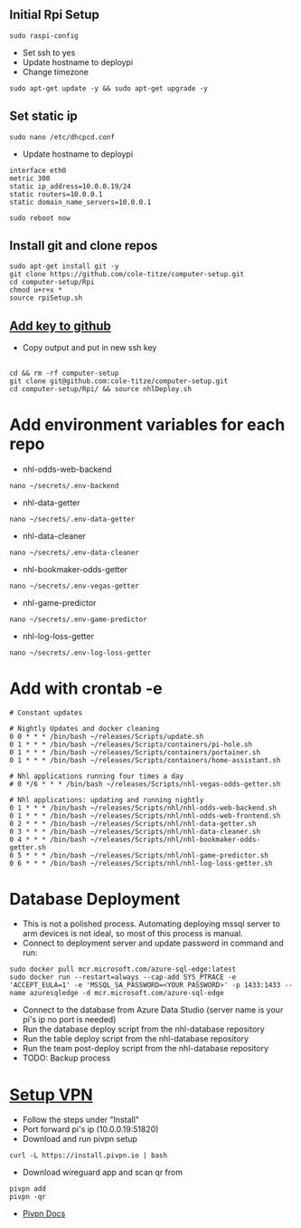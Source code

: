 ## Initial Rpi Setup

```
sudo raspi-config
```

- Set ssh to yes
- Update hostname to deploypi
- Change timezone

```
sudo apt-get update -y && sudo apt-get upgrade -y
```

## Set static ip

```
sudo nano /etc/dhcpcd.conf
```

- Update hostname to deploypi

```
interface eth0
metric 300
static ip_address=10.0.0.19/24
static routers=10.0.0.1
static domain_name_servers=10.0.0.1
```

```
sudo reboot now
```

## Install git and clone repos

```
sudo apt-get install git -y
git clone https://github.com/cole-titze/computer-setup.git
cd computer-setup/Rpi
chmod u+r+x *
source rpiSetup.sh
```

## [Add key to github](https://docs.github.com/en/github/authenticating-to-github/adding-a-new-ssh-key-to-your-github-account)

- Copy output and put in new ssh key

##

```
cd && rm -rf computer-setup
git clone git@github.com:cole-titze/computer-setup.git
cd computer-setup/Rpi/ && source nhlDeploy.sh
```

# Add environment variables for each repo

- nhl-odds-web-backend

```
nano ~/secrets/.env-backend
```

- nhl-data-getter

```
nano ~/secrets/.env-data-getter
```

- nhl-data-cleaner

```
nano ~/secrets/.env-data-cleaner
```

- nhl-bookmaker-odds-getter

```
nano ~/secrets/.env-vegas-getter
```

- nhl-game-predictor

```
nano ~/secrets/.env-game-predictor
```

- nhl-log-loss-getter

```
nano ~/secrets/.env-log-loss-getter
```

# Add with crontab -e

```
# Constant updates

# Nightly Updates and docker cleaning
0 0 * * * /bin/bash ~/releases/Scripts/update.sh
0 1 * * * /bin/bash ~/releases/Scripts/containers/pi-hole.sh
0 1 * * * /bin/bash ~/releases/Scripts/containers/portainer.sh
0 1 * * * /bin/bash ~/releases/Scripts/containers/home-assistant.sh

# Nhl applications running four times a day
# 0 */6 * * * /bin/bash ~/releases/Scripts/nhl-vegas-odds-getter.sh

# Nhl applications: updating and running nightly
0 1 * * * /bin/bash ~/releases/Scripts/nhl/nhl-odds-web-backend.sh
0 1 * * * /bin/bash ~/releases/Scripts/nhl/nhl-odds-web-frontend.sh
0 2 * * * /bin/bash ~/releases/Scripts/nhl/nhl-data-getter.sh
0 3 * * * /bin/bash ~/releases/Scripts/nhl/nhl-data-cleaner.sh
0 4 * * * /bin/bash ~/releases/Scripts/nhl/nhl-bookmaker-odds-getter.sh
0 5 * * * /bin/bash ~/releases/Scripts/nhl/nhl-game-predictor.sh
0 6 * * * /bin/bash ~/releases/Scripts/nhl/nhl-log-loss-getter.sh
```

# Database Deployment

- This is not a polished process. Automating deploying mssql server to arm devices is not ideal, so most of this process is manual.
- Connect to deployment server and update password in command and run:

```
sudo docker pull mcr.microsoft.com/azure-sql-edge:latest
sudo docker run --restart=always --cap-add SYS_PTRACE -e 'ACCEPT_EULA=1' -e 'MSSQL_SA_PASSWORD=<YOUR PASSWORD>' -p 1433:1433 --name azuresqledge -d mcr.microsoft.com/azure-sql-edge
```

- Connect to the database from Azure Data Studio (server name is your pi's ip no port is needed)
- Run the database deploy script from the nhl-database repository
- Run the table deploy script from the nhl-database repository
- Run the team post-deploy script from the nhl-database repository
- TODO: Backup process

# [Setup VPN](https://www.duckdns.org/)

- Follow the steps under "Install"
- Port forward pi's ip (10.0.0.19:51820)
- Download and run pivpn setup

```
curl -L https://install.pivpn.io | bash
```

- Download wireguard app and scan qr from

```
pivpn add
pivpn -qr
```

- [Pivpn Docs](https://docs.pivpn.io/wireguard)
